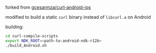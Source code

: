 forked from [gcesarmza/curl-android-ios](https://github.com/gcesarmza/curl-android-ios)

modified to build a static `curl` binary instead of `libcurl.a` on Android

building:

```bash
cd curl-compile-scripts
export NDK_ROOT=<path-to-android-ndk-r12b>
./build_Android.sh
```
